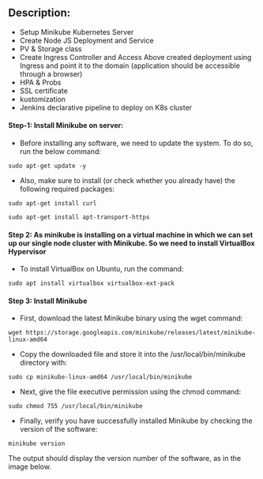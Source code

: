 ## Description:

- Setup Minikube Kubernetes Server
- Create Node JS Deployment and Service
- PV & Storage class
- Create Ingress Controller and Access Above created deployment using Ingress and point it to the domain (application should be accessible through a browser) 
- HPA & Probs
- SSL certificate
- kustomization
- Jenkins declarative pipeline to deploy on K8s cluster

#### Step-1:  Install Minikube on server:

- Before installing any software, we need to update the system. To do so, run the below command:

```sudo apt-get update -y```

- Also, make sure to install (or check whether you already have) the following required packages:
 
```sudo apt-get install curl```

```sudo apt-get install apt-transport-https```

#### Step 2: As minikube is installing on a virtual machine in which we can set up our single node cluster with Minikube. So we need to install VirtualBox Hypervisor
  
- To install VirtualBox on Ubuntu, run the command:

```sudo apt install virtualbox virtualbox-ext-pack```

#### Step 3: Install Minikube 

-  First, download the latest Minikube binary using the wget command:

```wget https://storage.googleapis.com/minikube/releases/latest/minikube-linux-amd64```

- Copy the downloaded file and store it into the /usr/local/bin/minikube directory with:

```sudo cp minikube-linux-amd64 /usr/local/bin/minikube```

-  Next, give the file executive permission using the chmod command:

```sudo chmod 755 /usr/local/bin/minikube```

- Finally, verify you have successfully installed Minikube by checking the version of the software:

```minikube version```

  The output should display the version number of the software, as in the image below.
  
  
